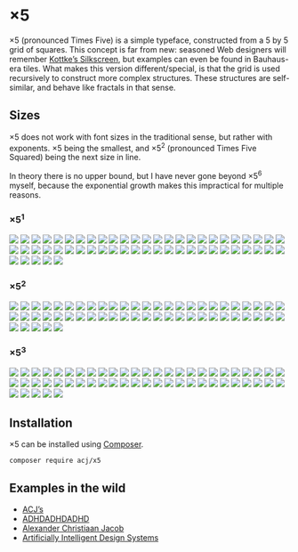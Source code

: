 
# ×5

×5 (pronounced Times Five) is a simple typeface, constructed from a 5 by 5 grid of squares. This concept is far from new: seasoned Web designers will remember [Kottke’s Silkscreen](https://kottke.org/plus/type/silkscreen/), but examples can even be found in Bauhaus-era tiles. What makes this version different/special, is that the grid is used recursively to construct more complex structures. These structures are self-similar, and behave like fractals in that sense.

## Sizes

×5 does not work with font sizes in the traditional sense, but rather with exponents. ×5 being the smallest, and ×5<sup>2</sup> (pronounced Times Five Squared) being the next size in line.

In theory there is no upper bound, but I have never gone beyond ×5<sup>6</sup> myself, because the exponential growth makes this impractical for multiple reasons.
### ×5<sup>1</sup>

![](https://x5.acjs.net/images/x5-n1-u0021-t.png)
![](https://x5.acjs.net/images/x5-n1-u0023-t.png)
![](https://x5.acjs.net/images/x5-n1-u0030-t.png)
![](https://x5.acjs.net/images/x5-n1-u0031-t.png)
![](https://x5.acjs.net/images/x5-n1-u0032-t.png)
![](https://x5.acjs.net/images/x5-n1-u0033-t.png)
![](https://x5.acjs.net/images/x5-n1-u0034-t.png)
![](https://x5.acjs.net/images/x5-n1-u0035-t.png)
![](https://x5.acjs.net/images/x5-n1-u0036-t.png)
![](https://x5.acjs.net/images/x5-n1-u0037-t.png)
![](https://x5.acjs.net/images/x5-n1-u0038-t.png)
![](https://x5.acjs.net/images/x5-n1-u0039-t.png)
![](https://x5.acjs.net/images/x5-n1-u0041-t.png)
![](https://x5.acjs.net/images/x5-n1-u0042-t.png)
![](https://x5.acjs.net/images/x5-n1-u0043-t.png)
![](https://x5.acjs.net/images/x5-n1-u0044-t.png)
![](https://x5.acjs.net/images/x5-n1-u0045-t.png)
![](https://x5.acjs.net/images/x5-n1-u0046-t.png)
![](https://x5.acjs.net/images/x5-n1-u0047-t.png)
![](https://x5.acjs.net/images/x5-n1-u0048-t.png)
![](https://x5.acjs.net/images/x5-n1-u0049-t.png)
![](https://x5.acjs.net/images/x5-n1-u004a-t.png)
![](https://x5.acjs.net/images/x5-n1-u004b-t.png)
![](https://x5.acjs.net/images/x5-n1-u004c-t.png)
![](https://x5.acjs.net/images/x5-n1-u004d-t.png)
![](https://x5.acjs.net/images/x5-n1-u004e-t.png)
![](https://x5.acjs.net/images/x5-n1-u004f-t.png)
![](https://x5.acjs.net/images/x5-n1-u0050-t.png)
![](https://x5.acjs.net/images/x5-n1-u0051-t.png)
![](https://x5.acjs.net/images/x5-n1-u0052-t.png)
![](https://x5.acjs.net/images/x5-n1-u0053-t.png)
![](https://x5.acjs.net/images/x5-n1-u0054-t.png)
![](https://x5.acjs.net/images/x5-n1-u0055-t.png)
![](https://x5.acjs.net/images/x5-n1-u0056-t.png)
![](https://x5.acjs.net/images/x5-n1-u0057-t.png)
![](https://x5.acjs.net/images/x5-n1-u0058-t.png)
![](https://x5.acjs.net/images/x5-n1-u0059-t.png)
![](https://x5.acjs.net/images/x5-n1-u005a-t.png)
![](https://x5.acjs.net/images/x5-n1-u25a0-t.png)
![](https://x5.acjs.net/images/x5-n1-u2609-t.png)
![](https://x5.acjs.net/images/x5-n1-u2630-t.png)
![](https://x5.acjs.net/images/x5-n1-u2631-t.png)
![](https://x5.acjs.net/images/x5-n1-u2632-t.png)
![](https://x5.acjs.net/images/x5-n1-u2633-t.png)
![](https://x5.acjs.net/images/x5-n1-u2634-t.png)
![](https://x5.acjs.net/images/x5-n1-u2635-t.png)
![](https://x5.acjs.net/images/x5-n1-u2636-t.png)
![](https://x5.acjs.net/images/x5-n1-u2637-t.png)
![](https://x5.acjs.net/images/x5-n1-u2665-t.png)
![](https://x5.acjs.net/images/x5-n1-22-t.png)
![](https://x5.acjs.net/images/x5-n1-Hb-t.png)
![](https://x5.acjs.net/images/x5-n1-LE-t.png)
![](https://x5.acjs.net/images/x5-n1-tripletau-t.png)
![](https://x5.acjs.net/images/x5-n1-n-t.png)
![](https://x5.acjs.net/images/x5-n1-random-t.png)

### ×5<sup>2</sup>

![](https://x5.acjs.net/images/x5-n2-u0021-t.png)
![](https://x5.acjs.net/images/x5-n2-u0023-t.png)
![](https://x5.acjs.net/images/x5-n2-u0030-t.png)
![](https://x5.acjs.net/images/x5-n2-u0031-t.png)
![](https://x5.acjs.net/images/x5-n2-u0032-t.png)
![](https://x5.acjs.net/images/x5-n2-u0033-t.png)
![](https://x5.acjs.net/images/x5-n2-u0034-t.png)
![](https://x5.acjs.net/images/x5-n2-u0035-t.png)
![](https://x5.acjs.net/images/x5-n2-u0036-t.png)
![](https://x5.acjs.net/images/x5-n2-u0037-t.png)
![](https://x5.acjs.net/images/x5-n2-u0038-t.png)
![](https://x5.acjs.net/images/x5-n2-u0039-t.png)
![](https://x5.acjs.net/images/x5-n2-u0041-t.png)
![](https://x5.acjs.net/images/x5-n2-u0042-t.png)
![](https://x5.acjs.net/images/x5-n2-u0043-t.png)
![](https://x5.acjs.net/images/x5-n2-u0044-t.png)
![](https://x5.acjs.net/images/x5-n2-u0045-t.png)
![](https://x5.acjs.net/images/x5-n2-u0046-t.png)
![](https://x5.acjs.net/images/x5-n2-u0047-t.png)
![](https://x5.acjs.net/images/x5-n2-u0048-t.png)
![](https://x5.acjs.net/images/x5-n2-u0049-t.png)
![](https://x5.acjs.net/images/x5-n2-u004a-t.png)
![](https://x5.acjs.net/images/x5-n2-u004b-t.png)
![](https://x5.acjs.net/images/x5-n2-u004c-t.png)
![](https://x5.acjs.net/images/x5-n2-u004d-t.png)
![](https://x5.acjs.net/images/x5-n2-u004e-t.png)
![](https://x5.acjs.net/images/x5-n2-u004f-t.png)
![](https://x5.acjs.net/images/x5-n2-u0050-t.png)
![](https://x5.acjs.net/images/x5-n2-u0051-t.png)
![](https://x5.acjs.net/images/x5-n2-u0052-t.png)
![](https://x5.acjs.net/images/x5-n2-u0053-t.png)
![](https://x5.acjs.net/images/x5-n2-u0054-t.png)
![](https://x5.acjs.net/images/x5-n2-u0055-t.png)
![](https://x5.acjs.net/images/x5-n2-u0056-t.png)
![](https://x5.acjs.net/images/x5-n2-u0057-t.png)
![](https://x5.acjs.net/images/x5-n2-u0058-t.png)
![](https://x5.acjs.net/images/x5-n2-u0059-t.png)
![](https://x5.acjs.net/images/x5-n2-u005a-t.png)
![](https://x5.acjs.net/images/x5-n2-u25a0-t.png)
![](https://x5.acjs.net/images/x5-n2-u2609-t.png)
![](https://x5.acjs.net/images/x5-n2-u2630-t.png)
![](https://x5.acjs.net/images/x5-n2-u2631-t.png)
![](https://x5.acjs.net/images/x5-n2-u2632-t.png)
![](https://x5.acjs.net/images/x5-n2-u2633-t.png)
![](https://x5.acjs.net/images/x5-n2-u2634-t.png)
![](https://x5.acjs.net/images/x5-n2-u2635-t.png)
![](https://x5.acjs.net/images/x5-n2-u2636-t.png)
![](https://x5.acjs.net/images/x5-n2-u2637-t.png)
![](https://x5.acjs.net/images/x5-n2-u2665-t.png)
![](https://x5.acjs.net/images/x5-n2-22-t.png)
![](https://x5.acjs.net/images/x5-n2-Hb-t.png)
![](https://x5.acjs.net/images/x5-n2-LE-t.png)
![](https://x5.acjs.net/images/x5-n2-tripletau-t.png)
![](https://x5.acjs.net/images/x5-n2-n-t.png)
![](https://x5.acjs.net/images/x5-n2-random-t.png)

### ×5<sup>3</sup>

![](https://x5.acjs.net/images/x5-n3-u0021-t.png)
![](https://x5.acjs.net/images/x5-n3-u0023-t.png)
![](https://x5.acjs.net/images/x5-n3-u0030-t.png)
![](https://x5.acjs.net/images/x5-n3-u0031-t.png)
![](https://x5.acjs.net/images/x5-n3-u0032-t.png)
![](https://x5.acjs.net/images/x5-n3-u0033-t.png)
![](https://x5.acjs.net/images/x5-n3-u0034-t.png)
![](https://x5.acjs.net/images/x5-n3-u0035-t.png)
![](https://x5.acjs.net/images/x5-n3-u0036-t.png)
![](https://x5.acjs.net/images/x5-n3-u0037-t.png)
![](https://x5.acjs.net/images/x5-n3-u0038-t.png)
![](https://x5.acjs.net/images/x5-n3-u0039-t.png)
![](https://x5.acjs.net/images/x5-n3-u0041-t.png)
![](https://x5.acjs.net/images/x5-n3-u0042-t.png)
![](https://x5.acjs.net/images/x5-n3-u0043-t.png)
![](https://x5.acjs.net/images/x5-n3-u0044-t.png)
![](https://x5.acjs.net/images/x5-n3-u0045-t.png)
![](https://x5.acjs.net/images/x5-n3-u0046-t.png)
![](https://x5.acjs.net/images/x5-n3-u0047-t.png)
![](https://x5.acjs.net/images/x5-n3-u0048-t.png)
![](https://x5.acjs.net/images/x5-n3-u0049-t.png)
![](https://x5.acjs.net/images/x5-n3-u004a-t.png)
![](https://x5.acjs.net/images/x5-n3-u004b-t.png)
![](https://x5.acjs.net/images/x5-n3-u004c-t.png)
![](https://x5.acjs.net/images/x5-n3-u004d-t.png)
![](https://x5.acjs.net/images/x5-n3-u004e-t.png)
![](https://x5.acjs.net/images/x5-n3-u004f-t.png)
![](https://x5.acjs.net/images/x5-n3-u0050-t.png)
![](https://x5.acjs.net/images/x5-n3-u0051-t.png)
![](https://x5.acjs.net/images/x5-n3-u0052-t.png)
![](https://x5.acjs.net/images/x5-n3-u0053-t.png)
![](https://x5.acjs.net/images/x5-n3-u0054-t.png)
![](https://x5.acjs.net/images/x5-n3-u0055-t.png)
![](https://x5.acjs.net/images/x5-n3-u0056-t.png)
![](https://x5.acjs.net/images/x5-n3-u0057-t.png)
![](https://x5.acjs.net/images/x5-n3-u0058-t.png)
![](https://x5.acjs.net/images/x5-n3-u0059-t.png)
![](https://x5.acjs.net/images/x5-n3-u005a-t.png)
![](https://x5.acjs.net/images/x5-n3-u25a0-t.png)
![](https://x5.acjs.net/images/x5-n3-u2609-t.png)
![](https://x5.acjs.net/images/x5-n3-u2630-t.png)
![](https://x5.acjs.net/images/x5-n3-u2631-t.png)
![](https://x5.acjs.net/images/x5-n3-u2632-t.png)
![](https://x5.acjs.net/images/x5-n3-u2633-t.png)
![](https://x5.acjs.net/images/x5-n3-u2634-t.png)
![](https://x5.acjs.net/images/x5-n3-u2635-t.png)
![](https://x5.acjs.net/images/x5-n3-u2636-t.png)
![](https://x5.acjs.net/images/x5-n3-u2637-t.png)
![](https://x5.acjs.net/images/x5-n3-u2665-t.png)
![](https://x5.acjs.net/images/x5-n3-22-t.png)
![](https://x5.acjs.net/images/x5-n3-Hb-t.png)
![](https://x5.acjs.net/images/x5-n3-LE-t.png)
![](https://x5.acjs.net/images/x5-n3-tripletau-t.png)
![](https://x5.acjs.net/images/x5-n3-n-t.png)
![](https://x5.acjs.net/images/x5-n3-random-t.png)


## Installation

×5 can be installed using [Composer](https://getcomposer.org/).

```shell
composer require acj/x5
```

## Examples in the wild

- [ACJ’s](https://acjs.net/)
- [ADHDADHDADHD](https://adhdadhdadhd.com/)
- [Alexander Christiaan Jacob](https://alexanderchristiaanjacob.com/)
- [Artificially Intelligent Design Systems](https://artificiallyintelligentdesignsystems.com/)

